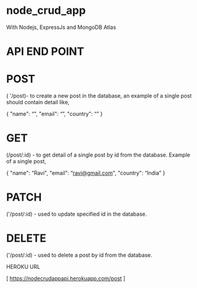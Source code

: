 # node_crud_app

With Nodejs, ExpressJs and MongoDB Atlas



# API END POINT

# POST
( '/post)- to create a new post in the database, an example of a single post should contain detail like, 

{
   "name": “<name input>",
   "email": “<email input>”,
   "country": “<country input>”
}


# GET
(/post/:id) - to get detail of a single post by id from the database. Example of a single post,

{
   "name": “Ravi",
   "email": “ravi@gmail.com",
   "country": “India”
}


# PATCH
('/post/:id) - used to update specified id in the database. 


# DELETE
('/post/:id) - used to delete a post by id from the database.


HEROKU URL

 [  https://nodecrudappapi.herokuapp.com/post ]
